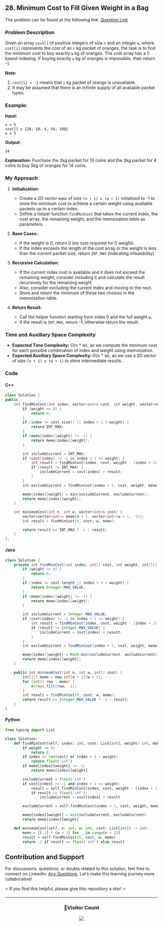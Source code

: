 ## 28. Minimum Cost to Fill Given Weight in a Bag

The problem can be found at the following link: [Question Link](https://www.geeksforgeeks.org/problems/minimum-cost-to-fill-given-weight-in-a-bag1956/1)

### Problem Description

Given an array `cost[]` of positive integers of size `n` and an integer `w`, where `cost[i]` represents the cost of an `i` kg packet of oranges, the task is to find the minimum cost to buy exactly `w` kg of oranges. The cost array has a 1-based indexing. If buying exactly `w` kg of oranges is impossible, then return -1.

**Note:**

1. `cost[i] = -1` means that `i` kg packet of orange is unavailable.
2. It may be assumed that there is an infinite supply of all available packet types.

### Example:

**Input:**

```
n = 5
cost[] = {20, 10, 4, 50, 100}
w = 5
```

**Output:**

```
14
```

**Explanation:**
Purchase the 2kg packet for 10 coins and the 3kg packet for 4 coins to buy 5kg of oranges for 14 coins.

### My Approach

1. **Initialization:**

   - Create a 2D vector `memo` of size `(n + 1) x (w + 1)` initialized to -1 to store the minimum cost to achieve a certain weight using available packets up to a certain index.
   - Define a helper function `findMinCost` that takes the current index, the cost array, the remaining weight, and the memoization table as parameters.

2. **Base Cases:**

   - If the weight is 0, return 0 (no cost required for 0 weight).
   - If the index exceeds the length of the cost array or the weight is less than the current packet size, return `INT_MAX` (indicating infeasibility).

3. **Recursive Calculation:**

   - If the current index cost is available and it does not exceed the remaining weight, consider including it and calculate the result recursively for the remaining weight.
   - Also, consider excluding the current index and moving to the next.
   - Store and return the minimum of these two choices in the memoization table.

4. **Return Result:**
   - Call the helper function starting from index 0 and the full weight `w`.
   - If the result is `INT_MAX`, return -1, otherwise return the result.

### Time and Auxiliary Space Complexity

- **Expected Time Complexity:** O(n \* w), as we compute the minimum cost for each possible combination of index and weight using memoization.
- **Expected Auxiliary Space Complexity:** O(n \* w), as we use a 2D vector of size `(n + 1) x (w + 1)` to store intermediate results.

### Code

#### C++

```cpp
class Solution {
public:
    int findMinCost(int index, vector<int>& cost, int weight, vector<vector<int>>& memo) {
        if (weight == 0) {
            return 0;
        }
        if (index >= cost.size() || index + 1 > weight) {
            return INT_MAX;
        }
        if (memo[index][weight] != -1) {
            return memo[index][weight];
        }

        int includeCurrent = INT_MAX;
        if (cost[index] != -1 && index + 1 <= weight) {
            int result = findMinCost(index, cost, weight - (index + 1), memo);
            if (result != INT_MAX) {
                includeCurrent = cost[index] + result;
            }
        }
        int excludeCurrent = findMinCost(index + 1, cost, weight, memo);

        memo[index][weight] = min(includeCurrent, excludeCurrent);
        return memo[index][weight];
    }

    int minimumCost(int n, int w, vector<int>& cost) {
        vector<vector<int>> memo(n + 1, vector<int>(w + 1, -1));
        int result = findMinCost(0, cost, w, memo);

        return result == INT_MAX ? -1 : result;
    }
};
```

#### Java

```java
class Solution {
    private int findMinCost(int index, int[] cost, int weight, int[][] memo) {
        if (weight == 0) {
            return 0;
        }
        if (index >= cost.length || index + 1 > weight) {
            return Integer.MAX_VALUE;
        }
        if (memo[index][weight] != -1) {
            return memo[index][weight];
        }

        int includeCurrent = Integer.MAX_VALUE;
        if (cost[index] != -1 && index + 1 <= weight) {
            int result = findMinCost(index, cost, weight - (index + 1), memo);
            if (result != Integer.MAX_VALUE) {
                includeCurrent = cost[index] + result;
            }
        }
        int excludeCurrent = findMinCost(index + 1, cost, weight, memo);

        memo[index][weight] = Math.min(includeCurrent, excludeCurrent);
        return memo[index][weight];
    }

    public int minimumCost(int n, int w, int[] cost) {
        int[][] memo = new int[n + 1][w + 1];
        for (int[] row : memo) {
            Arrays.fill(row, -1);
        }
        int result = findMinCost(0, cost, w, memo);
        return result == Integer.MAX_VALUE ? -1 : result;
    }
}
```

#### Python

```python
from typing import List

class Solution:
    def findMinCost(self, index: int, cost: List[int], weight: int, memo: List[List[int]]) -> int:
        if weight == 0:
            return 0
        if index >= len(cost) or index + 1 > weight:
            return float('inf')
        if memo[index][weight] != -1:
            return memo[index][weight]

        includeCurrent = float('inf')
        if cost[index] != -1 and index + 1 <= weight:
            result = self.findMinCost(index, cost, weight - (index + 1), memo)
            if result != float('inf'):
                includeCurrent = cost[index] + result

        excludeCurrent = self.findMinCost(index + 1, cost, weight, memo)

        memo[index][weight] = min(includeCurrent, excludeCurrent)
        return memo[index][weight]

    def minimumCost(self, n: int, w: int, cost: List[int]) -> int:
        memo = [[-1] * (w + 1) for _ in range(n + 1)]
        result = self.findMinCost(0, cost, w, memo)
        return -1 if result == float('inf') else result
```

## Contribution and Support

For discussions, questions, or doubts related to this solution, feel free to connect on LinkedIn: [Any Questions](https://www.linkedin.com/in/patel-hetkumar-sandipbhai-8b110525a/). Let’s make this learning journey more collaborative!

⭐ If you find this helpful, please give this repository a star! ⭐

---

<div align="center">
  <h3><b>📍Visitor Count</b></h3>
</div>

<p align="center">
  <img src="https://visitor-badge.laobi.icu/badge?page_id=Hunterdii.GeeksforGeeks-POTD" />
</p>
